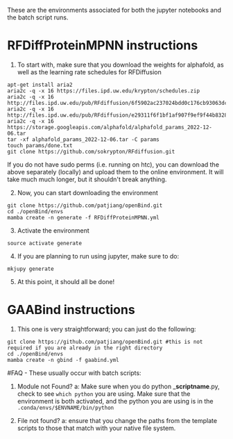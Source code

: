 These are the environments associated for both the jupyter notebooks and the batch script runs.



# RFDiffProteinMPNN instructions
1) To start with, make sure that you download the weights for alphafold, as well as the learning rate schedules for RFDiffusion
```
apt-get install aria2
aria2c -q -x 16 https://files.ipd.uw.edu/krypton/schedules.zip
aria2c -q -x 16 http://files.ipd.uw.edu/pub/RFdiffusion/6f5902ac237024bdd0c176cb93063dc4/Base_ckpt.pt
aria2c -q -x 16 http://files.ipd.uw.edu/pub/RFdiffusion/e29311f6f1bf1af907f9ef9f44b8328b/Complex_base_ckpt.pt
aria2c -q -x 16 https://storage.googleapis.com/alphafold/alphafold_params_2022-12-06.tar
tar -xf alphafold_params_2022-12-06.tar -C params
touch params/done.txt
git clone https://github.com/sokrypton/RFdiffusion.git
```
If you do not have sudo perms (i.e. running on htc), you can download the above separately (locally) and upload them to the online environment. It will take much much longer, but it shouldn't break anything.

2)  Now, you can start downloading the environment
```
git clone https://github.com/patjiang/openBind.git
cd ./openBind/envs
mamba create -n generate -f RFDiffProteinMPNN.yml
```

3) Activate the environment
```
source activate generate
```

4) If you are planning to run using jupyter, make sure to do:
```
mkjupy generate
```

5) At this point, it should all be done!


# GAABind instructions
1) This one is very straightforward; you can just do the following:
```
git clone https://github.com/patjiang/openBind.git #this is not required if you are already in the right directory
cd ./openBind/envs
mamba create -n gbind -f gaabind.yml
```

#FAQ - These usually occur with batch scripts:
1) Module not Found?
a: Make sure when you do python _____scriptname____.py, check to see ```which python``` you are using. Make sure that the environment is both activated, and the python you are using is in the ```.conda/envs/$ENVNAME/bin/python```

2) File not found?
a: ensure that you change the paths from the template scripts to those that match with your native file system. 




